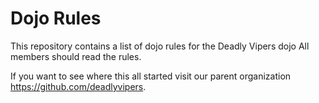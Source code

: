 Dojo Rules
==========

This repository contains a list of dojo rules for the Deadly Vipers dojo
All members should read the rules.

If you want to see where this all started visit our parent organization https://github.com/deadlyvipers.

